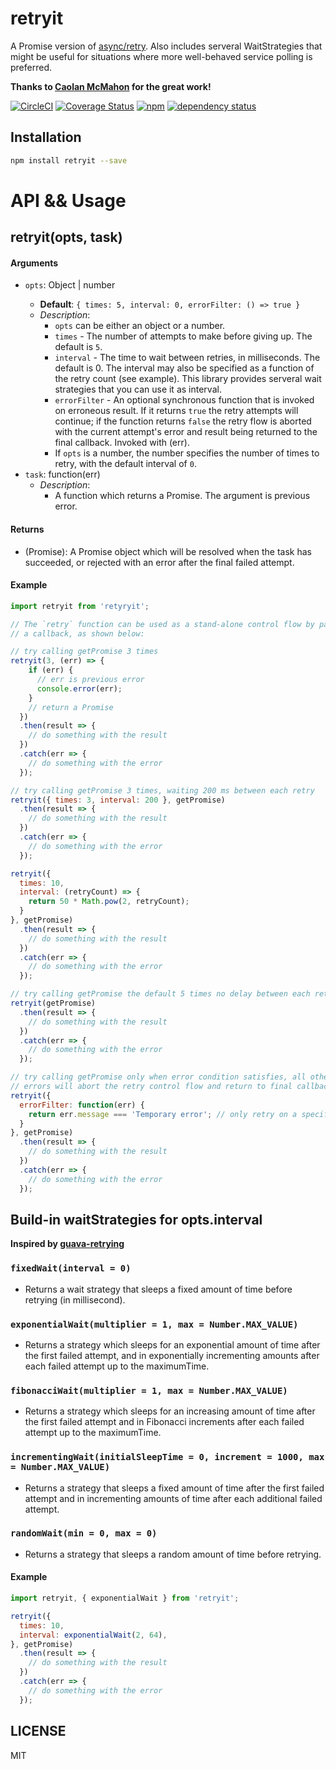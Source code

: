 retryit
========

A Promise version of [async/retry](https://github.com/caolan/async). Also includes serveral WaitStrategies that might be useful for situations where more well-behaved service polling is preferred.

**Thanks to [Caolan McMahon](https://github.com/caolan) for the great work!**

[![CircleCI](https://img.shields.io/circleci/project/github/kouhin/retryit.svg)](https://circleci.com/gh/kouhin/retryit/tree/master)
[![Coverage Status](https://coveralls.io/repos/github/kouhin/retryit/badge.svg?branch=master)](https://coveralls.io/github/kouhin/retryit?branch=master)
[![npm](https://img.shields.io/npm/v/retryit.svg)](https://www.npmjs.com/package/retryit)
[![dependency status](https://david-dm.org/kouhin/retryit.svg?style=flat-square)](https://david-dm.org/kouhin/retryit)

## Installation

```sh
npm install retryit --save
```

# API && Usage

## retryit(opts, task)

#### Arguments

- `opts`: Object |  number <optional>
  - **Default**: `{ times: 5, interval: 0, errorFilter: () => true }`
  - *Description*:
    - `opts` can be either an object or a number.
    - `times` - The number of attempts to make before giving up. The default is `5`.
    - `interval` - The time to wait between retries, in milliseconds. The default is 0. The interval may also be specified as a function of the retry count (see example). This library provides serveral wait strategies that you can use it as interval.
    - `errorFilter` - An optional synchronous function that is invoked on erroneous result. If it returns `true` the retry attempts will continue; if the function returns `false` the retry flow is aborted with the current attempt's error and result being returned to the final callback. Invoked with (err).
    - If `opts` is a number, the number specifies the number of times to retry, with the default interval of `0`.
- `task`: function(err)
  - *Description*:
    - A function which returns a Promise. The argument is previous error.

#### Returns

  - (Promise): A Promise object which will be resolved when the task has succeeded, or rejected with an error after the final failed attempt.

#### Example

``` javascript
import retryit from 'retyryit';

// The `retry` function can be used as a stand-alone control flow by passing
// a callback, as shown below:

// try calling getPromise 3 times
retryit(3, (err) => {
    if (err) {
      // err is previous error
      console.error(err);
    }
    // return a Promise
  })
  .then(result => {
    // do something with the result
  })
  .catch(err => {
    // do something with the error
  });

// try calling getPromise 3 times, waiting 200 ms between each retry
retryit({ times: 3, interval: 200 }, getPromise)
  .then(result => {
    // do something with the result
  })
  .catch(err => {
    // do something with the error
  });

retryit({
  times: 10,
  interval: (retryCount) => {
    return 50 * Math.pow(2, retryCount);
  }
}, getPromise)
  .then(result => {
    // do something with the result
  })
  .catch(err => {
    // do something with the error
  });

// try calling getPromise the default 5 times no delay between each retry
retryit(getPromise)
  .then(result => {
    // do something with the result
  })
  .catch(err => {
    // do something with the error
  });

// try calling getPromise only when error condition satisfies, all other
// errors will abort the retry control flow and return to final callback
retryit({
  errorFilter: function(err) {
    return err.message === 'Temporary error'; // only retry on a specific error
  }
}, getPromise)
  .then(result => {
    // do something with the result
  })
  .catch(err => {
    // do something with the error
  });
```

## Build-in waitStrategies for opts.interval

**Inspired by [guava-retrying](https://github.com/rholder/guava-retrying)**

### `fixedWait(interval = 0)`

- Returns a wait strategy that sleeps a fixed amount of time before retrying (in millisecond).

### `exponentialWait(multiplier = 1, max = Number.MAX_VALUE)`

- Returns a strategy which sleeps for an exponential amount of time after the first failed attempt, and in exponentially incrementing amounts after each failed attempt up to the maximumTime.

### `fibonacciWait(multiplier = 1, max = Number.MAX_VALUE)`

- Returns a strategy which sleeps for an increasing amount of time after the first failed attempt and in Fibonacci increments after each failed attempt up to the maximumTime.

### `incrementingWait(initialSleepTime = 0, increment = 1000, max = Number.MAX_VALUE)`

- Returns a strategy that sleeps a fixed amount of time after the first failed attempt and in incrementing amounts of time after each additional failed attempt.

### `randomWait(min = 0, max = 0)`

- Returns a strategy that sleeps a random amount of time before retrying.

#### Example

``` javascript
import retryit, { exponentialWait } from 'retryit';

retryit({
  times: 10,
  interval: exponentialWait(2, 64),
}, getPromise)
  .then(result => {
    // do something with the result
  })
  .catch(err => {
    // do something with the error
  });
```

## LICENSE

MIT
